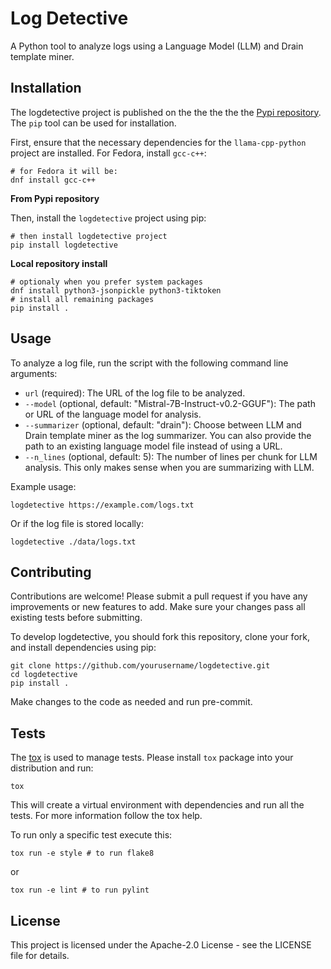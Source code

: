 Log Detective
=============

A Python tool to analyze logs using a Language Model (LLM) and Drain template miner.

Installation
------------

The logdetective project is published on the the the the the [Pypi repository](https://pypi.org/project/logdetective/). The `pip` tool can be used for installation.

First, ensure that the necessary dependencies for the `llama-cpp-python` project are installed. For Fedora, install `gcc-c++`:

    # for Fedora it will be:
    dnf install gcc-c++

**From Pypi repository**

Then, install the `logdetective` project using pip:

    # then install logdetective project
    pip install logdetective

**Local repository install**

    # optionaly when you prefer system packages
    dnf install python3-jsonpickle python3-tiktoken
    # install all remaining packages
    pip install .

Usage
-----

To analyze a log file, run the script with the following command line arguments:
- `url` (required): The URL of the log file to be analyzed.
- `--model` (optional, default: "Mistral-7B-Instruct-v0.2-GGUF"): The path or URL of the language model for analysis.
- `--summarizer` (optional, default: "drain"): Choose between LLM and Drain template miner as the log summarizer. You can also provide the path to an existing language model file instead of using a URL.
- `--n_lines` (optional, default: 5): The number of lines per chunk for LLM analysis. This only makes sense when you are summarizing with LLM.

Example usage:

    logdetective https://example.com/logs.txt

Or if the log file is stored locally:

    logdetective ./data/logs.txt


Contributing
------------

Contributions are welcome! Please submit a pull request if you have any improvements or new features to add. Make sure your changes pass all existing tests before submitting.

To develop logdetective, you should fork this repository, clone your fork, and install dependencies using pip:

    git clone https://github.com/yourusername/logdetective.git
    cd logdetective
    pip install .

Make changes to the code as needed and run pre-commit.

Tests
-----

The [tox](https://github.com/tox-dev/tox) is used to manage tests. Please install `tox` package into your distribution and run:

    tox

This will create a virtual environment with dependencies and run all the tests. For more information follow the tox help.

To run only a specific test execute this:

    tox run -e style # to run flake8

or

    tox run -e lint # to run pylint

License
-------

This project is licensed under the Apache-2.0 License - see the LICENSE file for details.
